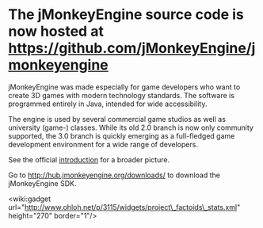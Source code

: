 # The jMonkeyEngine source code is now hosted at https://github.com/jMonkeyEngine/jmonkeyengine #

jMonkeyEngine was made especially for game developers who want to create 3D games with modern technology standards. The software is programmed entirely in Java, intended for wide accessibility.

The engine is used by several commercial game studios as well as university (game-) classes. While its old 2.0 branch is now only community supported, the 3.0 branch is quickly emerging as a full-fledged game development environment for a wide range of developers.

See the official [introduction](http://jmonkeyengine.org/introduction/) for a broader picture.

Go to http://hub.jmonkeyengine.org/downloads/ to download the jMonkeyEngine SDK.

&lt;wiki:gadget url="http://www.ohloh.net/p/3115/widgets/project\_factoids\_stats.xml" height="270" border="1"/&gt;
